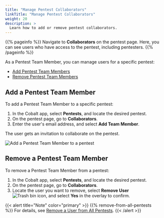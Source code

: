 ```yaml
---
title: "Manage Pentest Collaborators"
linkTitle: "Manage Pentest Collaborators"
weight: 20
description: >
  Learn how to add or remove pentest collaborators.
---
```


{{% pageinfo %}}
Navigate to **Collaborators** on the pentest page. Here, you can see users who have access to the pentest, including pentesters.
{{% /pageinfo %}}

As a Pentest Team Member, you can manage users for a specific pentest:

- [Add Pentest Team Members](#add-a-pentest-team-member)
- [Remove Pentest Team Members](#remove-a-pentest-team-member)

## Add a Pentest Team Member

To add a Pentest Team Member to a specific pentest:

1. In the Cobalt app, select **Pentests**, and locate the desired pentest.
1. On the pentest page, go to **Collaborators**.
1. Enter the user's email address, and select **Add Team Member**.

The user gets an invitation to collaborate on the pentest.

![Add a Pentest Team Member to a pentest](/deepdive/AddPentestTeamMembers.png "Add a Pentest Team Member to a pentest")

## Remove a Pentest Team Member

To remove a Pentest Team Member from a pentest:

1. In the Cobalt app, select **Pentests**, and locate the desired pentest.
1. On the pentest page, go to **Collaborators**.
1. Locate the user you want to remove, select **Remove User** ![Trash bin icon](/icons/Trash.png "Trash bin icon"), and select **Yes** in the overlay to confirm.

{{< alert title="Note" color="primary" >}}
{{% remove-from-all-pentests %}} For details, see [Remove a User from All Pentests](/platform-deep-dive/collaboration/organization/manage-users/#remove-a-user-from-all-pentests).
{{< /alert >}}
